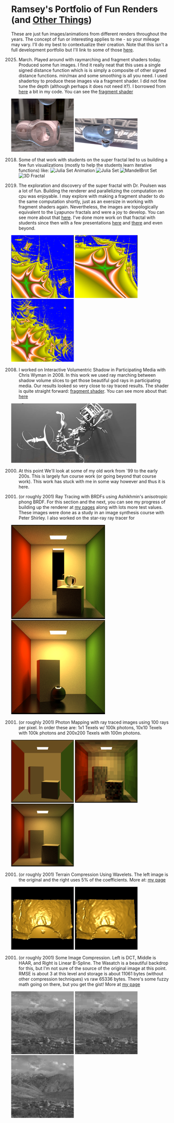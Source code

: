 # Ramsey's Portfolio of Fun Renders (and [Other Things](Others.md))

These are just fun images/animations from different renders throughout the years. The concept of fun or interesting applies to me - so your mileage may vary. I'll do my best to contextualize their creation. Note that this isn't a full development portfolio but I'll link to some of those [here](Others.md). 


2025. March. Played around with raymarching and fragment shaders today. Produced some fun images. I find it really neat that this uses a single signed distance function which is is simply a composite of other signed distance functions. min/max and some smoothing is all you need. I used shadertoy to produce these images via a fragment shader. I did not fine tune the depth (although perhaps it does not need it?). I borrowed from [here](https://www.shadertoy.com/view/XsB3Rm) a bit in my code. You can see the [fragment shader](raymarch/raymarchshader.frag)


<img src="raymarch/raymarchimage.png" width="200"> <img src="raymarch/raymarchimage2.png" width="200">


2018. Some of that work with students on the super fractal led to us building a few fun visualizations (mostly to help the students learn iterative functions) like:
![Julia Set Animation](https://github.com/shaunramsey/FractalExploration/blob/master/Iterations/julia_set_animation2.gif)
![Julia Set](https://github.com/shaunramsey/FractalExploration/blob/master/Iterations/julia_set.png)
![MandelBrot Set](https://github.com/shaunramsey/FractalExploration/blob/master/Iterations/Mandelbrot_Set.png)
![3D Fractal](https://github.com/r-chambers/FractalExploration/blob/master/Fractals/Markus-Lyapunov%20Fractals/Anim_3D_Fractal_ABC.gif)


2017. The exploration and discovery of the super fractal with Dr. Poulsen was a lot of fun. Building the renderer and parallelizing the computation on cpu was enjoyable. I may explore with making a fragment shader to do the same computation shortly, just as an exersize in working with fragment shaders again. Nevertheless, the images are topologically equivalent to the Lyapunov fractals and were a joy to develop. You can see more about that [here](http://shaunramsey.com/research/superfractal/). I've done more work on that fractal with students since then with a few presentations [here](http://sections.maa.org/epadel/meetings/2018/fall/students.php#1) and [there](http://sections.maa.org/mddcva/MeetingFiles/Fall2021Meeting/Fall2021Schedule.pdf) and even beyond. 

<img src="superfractal/BBBAAA0.png" width="200"> <img src="superfractal/BBBAAA29.png" width="200"> <img src="superfractal/BBBBBBAAAAAA1.png" width="200">


2008. I worked on Interactive Volumentric Shadow in Participating Media with Chris Wyman in 2008. In this work we used ray marching between shadow volume slices to get those beautiful god rays in participating media. Our results looked so very close to ray traced results. The shader is quite straight forward: [fragment shader](volumetricshadows/shader.frag.glsl). You can see more about that: [here](http://shaunramsey.com/research/vol/)

<img src="volumetricshadows/rtshadow.png" width="400">



2000. At this point We'll look at some of my old work from `99 to the early 200s. This is largely fun course work (or going beyond that course work). This work has stuck with me in some way however and thus it is here.

2001. (or roughly 2001) Ray Tracing with BRDFs using Ashikhmin's anisotropic phong BRDF. For this section and the next, you can see my progress of building up the renderer at [my pages](http://shaunramsey.com/research/imagesynth) along with lots more test values. These images were done as a study in an image synthesis course with Peter Shirley. I also worked on the star-ray ray tracer for 

<img src="brdf/brdf1.gif"> <img src="brdf/brdf2.gif">


2001. (or roughly 2001) Photon Mapping with ray traced images using 100 rays per pixel. In order these are: 1x1 Texels w/ 100k photons, 10x10 Texels with 100k photons and 200x200 Texels with 100m photons.

<img src="photonmapping/1.gif" width=200> <img src="photonmapping/2.gif" width=200> <img src="photonmapping/10m.gif" width=200>


2001. (or roughly 2001) Terrain Compression Using Wavelets. The left image is the original and the right uses 5% of the coefficients. More at: [my page](http://shaunramsey.com/research/waveletterraincompression/)

<img src="wavelets/orig.jpg" width="200"> <img src="wavelets/cubic5.jpg" width="200">

2001. (or roughly 2001) Some Image Compression. Left is DCT, Middle is HAAR, and Right is Linear B-Spline. The Wasatch is a beautiful backdrop for this, but I'm not sure of the source of the original image at this point. RMSE is about 3 at this level and storage is about 11061 bytes (without other compression techniques) vs raw 65336 bytes. There's some fuzzy math going on there, but you get the gist! More at [my page](http://shaunramsey.com/research/waveletimagecompression/)

<img src="wavelets/dct5.jpg" width="200"> <img src="wavelets/haar5.jpg" width="200"> <img src="wavelets/lbs5.jpg" width="200">


